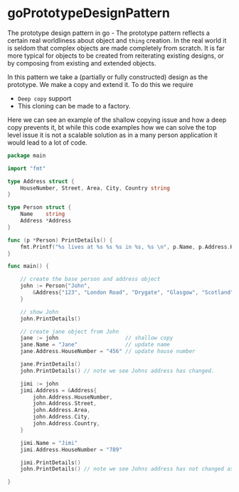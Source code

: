 # goPrototypeDesignPattern

The prototype design pattern in go - The prototype pattern reflects a certain real worldliness about object and `thing` creation. In the real world it is seldom that complex objects are made completely from scratch. It is far more typical for objects to be created from reiterating existing designs, or by composing from existing and extended objects.

In this pattern we take a (partially or fully constructed) design as the prototype. We make a copy and extend it. To do this we require

- `Deep copy` support
- This cloning can be made to a factory.

Here we can see an example of the shallow copying issue and how a deep copy prevents it, bt while this code examples how we can solve the top level issue it is not a scalable solution as in a many person application it would lead to a lot of code.

```go
package main

import "fmt"

type Address struct {
	HouseNumber, Street, Area, City, Country string
}

type Person struct {
	Name    string
	Address *Address
}

func (p *Person) PrintDetails() {
	fmt.Printf("%s lives at %s %s %s in %s, %s \n", p.Name, p.Address.HouseNumber, p.Address.Street, p.Address.Area, p.Address.City, p.Address.Country)
}

func main() {

	// create the base person and address object
	john := Person{"John",
		&Address{"123", "London Road", "Drygate", "Glasgow", "Scotland"},
	}

	// show John
	john.PrintDetails()

	// create jane object from John
	jane := john                     // shallow copy
	jane.Name = "Jane"               // update name
	jane.Address.HouseNumber = "456" // update house number

	jane.PrintDetails()
	john.PrintDetails() // note we see Johns address has changed.

	jimi := john
	jimi.Address = &Address{
		john.Address.HouseNumber,
		john.Address.Street,
		john.Address.Area,
		john.Address.City,
		john.Address.Country,
	}

	jimi.Name = "Jimi"
	jimi.Address.HouseNumber = "789"

	jimi.PrintDetails()
	john.PrintDetails() // note we see Johns address has not changed as we updated Jim's address.

}
```
